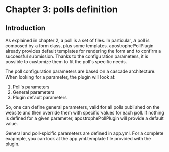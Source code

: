 # Chapter 3: polls definition

## Introduction

As explained in chapter 2, a poll is a set of files. In particular, a poll is composed by a form class, plus some templates. apostrophePollPlugin already provides default templates for rendering the form and to confirm a successful submission. Thanks to the configuration parameters, it is possible to customize them to fit the poll's specific needs.

The poll configuration parameters are based on a cascade architecture. When looking for a parameter, the plugin will look at:
1. Poll's parameters
2. General parameters
3. Plugin default parameters

So, one can define general parameters, valid for all polls published on the website and then override them with specific values for each poll. If nothing is defined for a given parameter, apostrophePollPlugin will provide a default value.

General and poll-spicific parameters are defined in app.yml. For a complete exapmple, you can look at the app.yml.template file provided with the plugin.
